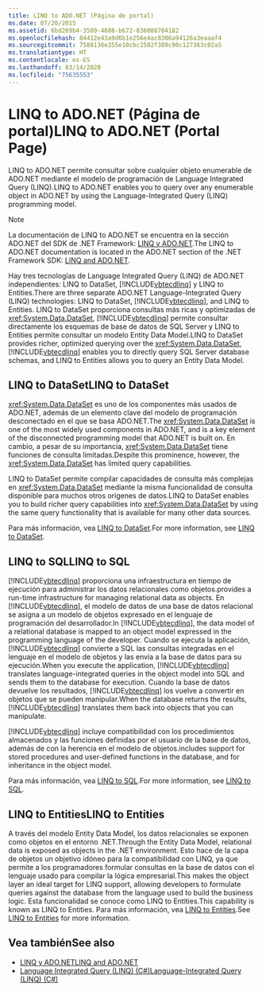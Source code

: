 ```yaml
---
title: LINQ to ADO.NET (Página de portal)
ms.date: 07/20/2015
ms.assetid: 6bd269b4-3509-4688-b672-836008704182
ms.openlocfilehash: 84412e43a9d6b1e256e4ac8306a94126a3eaaaf4
ms.sourcegitcommit: 7588136e355e10cbc2582f389c90c127363c02a5
ms.translationtype: HT
ms.contentlocale: es-ES
ms.lasthandoff: 03/14/2020
ms.locfileid: "75635553"
---
```

# <a name="linq-to-adonet-portal-page"></a><span data-ttu-id="83bb5-102">LINQ to ADO.NET (Página de portal)</span><span class="sxs-lookup"><span data-stu-id="83bb5-102">LINQ to ADO.NET (Portal Page)</span></span>
<span data-ttu-id="83bb5-103">LINQ to ADO.NET permite consultar sobre cualquier objeto enumerable de ADO.NET mediante el modelo de programación de Language Integrated Query (LINQ).</span><span class="sxs-lookup"><span data-stu-id="83bb5-103">LINQ to ADO.NET enables you to query over any enumerable object in ADO.NET by using the Language-Integrated Query (LINQ) programming model.</span></span>  
  
> [!NOTE]
> <span data-ttu-id="83bb5-104">La documentación de LINQ to ADO.NET se encuentra en la sección ADO.NET del SDK de .NET Framework: [LINQ y ADO.NET](../../../../framework/data/adonet/linq-and-ado-net.md).</span><span class="sxs-lookup"><span data-stu-id="83bb5-104">The LINQ to ADO.NET documentation is located in the ADO.NET section of the .NET Framework SDK: [LINQ and ADO.NET](../../../../framework/data/adonet/linq-and-ado-net.md).</span></span>  
  
 <span data-ttu-id="83bb5-105">Hay tres tecnologías de Language Integrated Query (LINQ) de ADO.NET independientes: LINQ to DataSet, [!INCLUDE[vbtecdlinq](~/includes/vbtecdlinq-md.md)] y LINQ to Entities.</span><span class="sxs-lookup"><span data-stu-id="83bb5-105">There are three separate ADO.NET Language-Integrated Query (LINQ) technologies: LINQ to DataSet, [!INCLUDE[vbtecdlinq](~/includes/vbtecdlinq-md.md)], and LINQ to Entities.</span></span> <span data-ttu-id="83bb5-106">LINQ to DataSet proporciona consultas más ricas y optimizadas de <xref:System.Data.DataSet>, [!INCLUDE[vbtecdlinq](~/includes/vbtecdlinq-md.md)] permite consultar directamente los esquemas de base de datos de SQL Server y LINQ to Entities permite consultar un modelo Entity Data Model.</span><span class="sxs-lookup"><span data-stu-id="83bb5-106">LINQ to DataSet provides richer, optimized querying over the <xref:System.Data.DataSet>, [!INCLUDE[vbtecdlinq](~/includes/vbtecdlinq-md.md)] enables you to directly query SQL Server database schemas, and LINQ to Entities allows you to query an Entity Data Model.</span></span>  
  
## <a name="linq-to-dataset"></a><span data-ttu-id="83bb5-107">LINQ to DataSet</span><span class="sxs-lookup"><span data-stu-id="83bb5-107">LINQ to DataSet</span></span>  
 <span data-ttu-id="83bb5-108"><xref:System.Data.DataSet> es uno de los componentes más usados de ADO.NET, además de un elemento clave del modelo de programación desconectado en el que se basa ADO.NET.</span><span class="sxs-lookup"><span data-stu-id="83bb5-108">The <xref:System.Data.DataSet> is one of the most widely used components in ADO.NET, and is a key element of the disconnected programming model that ADO.NET is built on.</span></span> <span data-ttu-id="83bb5-109">En cambio, a pesar de su importancia, <xref:System.Data.DataSet> tiene funciones de consulta limitadas.</span><span class="sxs-lookup"><span data-stu-id="83bb5-109">Despite this prominence, however, the <xref:System.Data.DataSet> has limited query capabilities.</span></span>  
  
 <span data-ttu-id="83bb5-110">LINQ to DataSet permite compilar capacidades de consulta más complejas en <xref:System.Data.DataSet> mediante la misma funcionalidad de consulta disponible para muchos otros orígenes de datos.</span><span class="sxs-lookup"><span data-stu-id="83bb5-110">LINQ to DataSet enables you to build richer query capabilities into <xref:System.Data.DataSet> by using the same query functionality that is available for many other data sources.</span></span>  
  
 <span data-ttu-id="83bb5-111">Para más información, vea [LINQ to DataSet](../../../../framework/data/adonet/linq-to-dataset.md).</span><span class="sxs-lookup"><span data-stu-id="83bb5-111">For more information, see [LINQ to DataSet](../../../../framework/data/adonet/linq-to-dataset.md).</span></span>  
  
## <a name="linq-to-sql"></a><span data-ttu-id="83bb5-112">LINQ to SQL</span><span class="sxs-lookup"><span data-stu-id="83bb5-112">LINQ to SQL</span></span>  
 [!INCLUDE[vbtecdlinq](~/includes/vbtecdlinq-md.md)] <span data-ttu-id="83bb5-113">proporciona una infraestructura en tiempo de ejecución para administrar los datos relacionales como objetos.</span><span class="sxs-lookup"><span data-stu-id="83bb5-113">provides a run-time infrastructure for managing relational data as objects.</span></span> <span data-ttu-id="83bb5-114">En [!INCLUDE[vbtecdlinq](~/includes/vbtecdlinq-md.md)], el modelo de datos de una base de datos relacional se asigna a un modelo de objetos expresado en el lenguaje de programación del desarrollador.</span><span class="sxs-lookup"><span data-stu-id="83bb5-114">In [!INCLUDE[vbtecdlinq](~/includes/vbtecdlinq-md.md)], the data model of a relational database is mapped to an object model expressed in the programming language of the developer.</span></span> <span data-ttu-id="83bb5-115">Cuando se ejecuta la aplicación, [!INCLUDE[vbtecdlinq](~/includes/vbtecdlinq-md.md)] convierte a SQL las consultas integradas en el lenguaje en el modelo de objetos y las envía a la base de datos para su ejecución.</span><span class="sxs-lookup"><span data-stu-id="83bb5-115">When you execute the application, [!INCLUDE[vbtecdlinq](~/includes/vbtecdlinq-md.md)] translates language-integrated queries in the object model into SQL and sends them to the database for execution.</span></span> <span data-ttu-id="83bb5-116">Cuando la base de datos devuelve los resultados, [!INCLUDE[vbtecdlinq](~/includes/vbtecdlinq-md.md)] los vuelve a convertir en objetos que se pueden manipular.</span><span class="sxs-lookup"><span data-stu-id="83bb5-116">When the database returns the results, [!INCLUDE[vbtecdlinq](~/includes/vbtecdlinq-md.md)] translates them back into objects that you can manipulate.</span></span>  
  
 [!INCLUDE[vbtecdlinq](~/includes/vbtecdlinq-md.md)] <span data-ttu-id="83bb5-117">incluye compatibilidad con los procedimientos almacenados y las funciones definidas por el usuario de la base de datos, además de con la herencia en el modelo de objetos.</span><span class="sxs-lookup"><span data-stu-id="83bb5-117">includes support for stored procedures and user-defined functions in the database, and for inheritance in the object model.</span></span>  
  
 <span data-ttu-id="83bb5-118">Para más información, vea [LINQ to SQL](../../../../framework/data/adonet/sql/linq/index.md).</span><span class="sxs-lookup"><span data-stu-id="83bb5-118">For more information, see [LINQ to SQL](../../../../framework/data/adonet/sql/linq/index.md).</span></span>  
  
## <a name="linq-to-entities"></a><span data-ttu-id="83bb5-119">LINQ to Entities</span><span class="sxs-lookup"><span data-stu-id="83bb5-119">LINQ to Entities</span></span>  
 <span data-ttu-id="83bb5-120">A través del modelo Entity Data Model, los datos relacionales se exponen como objetos en el entorno .NET.</span><span class="sxs-lookup"><span data-stu-id="83bb5-120">Through the Entity Data Model, relational data is exposed as objects in the .NET environment.</span></span> <span data-ttu-id="83bb5-121">Esto hace de la capa de objetos un objetivo idóneo para la compatibilidad con LINQ, ya que permite a los programadores formular consultas en la base de datos con el lenguaje usado para compilar la lógica empresarial.</span><span class="sxs-lookup"><span data-stu-id="83bb5-121">This makes the object layer an ideal target for LINQ support, allowing developers to formulate queries against the database from the language used to build the business logic.</span></span> <span data-ttu-id="83bb5-122">Esta funcionalidad se conoce como LINQ to Entities.</span><span class="sxs-lookup"><span data-stu-id="83bb5-122">This capability is known as LINQ to Entities.</span></span> <span data-ttu-id="83bb5-123">Para más información, vea [LINQ to Entities](../../../../framework/data/adonet/ef/language-reference/linq-to-entities.md).</span><span class="sxs-lookup"><span data-stu-id="83bb5-123">See [LINQ to Entities](../../../../framework/data/adonet/ef/language-reference/linq-to-entities.md) for more information.</span></span>  
  
## <a name="see-also"></a><span data-ttu-id="83bb5-124">Vea también</span><span class="sxs-lookup"><span data-stu-id="83bb5-124">See also</span></span>

- [<span data-ttu-id="83bb5-125">LINQ y ADO.NET</span><span class="sxs-lookup"><span data-stu-id="83bb5-125">LINQ and ADO.NET</span></span>](../../../../framework/data/adonet/linq-and-ado-net.md)
- [<span data-ttu-id="83bb5-126">Language Integrated Query (LINQ) (C#)</span><span class="sxs-lookup"><span data-stu-id="83bb5-126">Language-Integrated Query (LINQ) (C#)</span></span>](./index.md)
